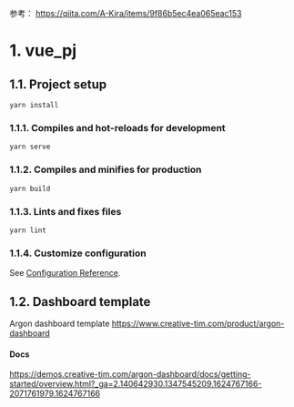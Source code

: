 参考：
https://qiita.com/A-Kira/items/9f86b5ec4ea065eac153

# 1. vue_pj

## 1.1. Project setup
```
yarn install
```

### 1.1.1. Compiles and hot-reloads for development
```
yarn serve
```

### 1.1.2. Compiles and minifies for production
```
yarn build
```

### 1.1.3. Lints and fixes files
```
yarn lint
```

### 1.1.4. Customize configuration
See [Configuration Reference](https://cli.vuejs.org/config/).

## 1.2. Dashboard template

Argon dashboard template
https://www.creative-tim.com/product/argon-dashboard

#### Docs
https://demos.creative-tim.com/argon-dashboard/docs/getting-started/overview.html?_ga=2.140642930.1347545209.1624767166-2071761979.1624767166
